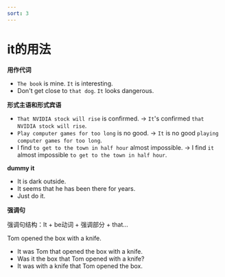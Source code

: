 ```yaml
---
sort: 3
---
```


# it的用法

**用作代词**

- `The book` is mine. `It` is interesting.
- Don't get close to `that dog`. `It` looks dangerous.

**形式主语和形式宾语**

- `That NVIDIA stock will rise` is confirmed. -> `It`'s confirmed `that NVIDIA stock will rise`.
- `Play computer games for too long` is no good. -> `It` is no good `playing computer games for too long`.
- I find `to get to the town in half hour` almost impossible. -> I find `it` almost impossible `to get to the town in half hour`.

**dummy it**

- It is dark outside.
- It seems that he has been there for years.
- Just do it.

**强调句**

强调句结构：It + be动词 + 强调部分 + that...

Tom opened the box with a knife.
- It was Tom that opened the box with a knife.
- Was it the box that Tom opened with a knife?
- It was with a knife that Tom opened the box.
